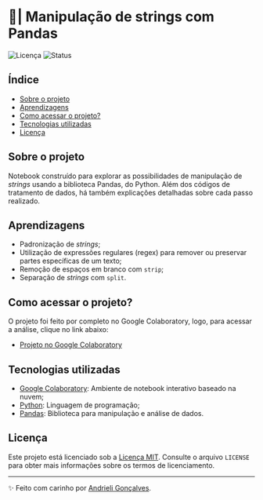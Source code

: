 # 🐼| Manipulação de strings com Pandas

![Licença](https://img.shields.io/badge/Licen%C3%A7a-MIT-f5b5ca.svg)
![Status](https://img.shields.io/badge/Status-Concluído-abf285.svg)

## Índice

- [Sobre o projeto](#sobre-o-projeto)
- [Aprendizagens](#aprendizagens)
- [Como acessar o projeto?](#como-acessar-o-projeto)
- [Tecnologias utilizadas](#tecnologias-utilizadas)
- [Licença](#licença)

## Sobre o projeto
Notebook construído para explorar as possibilidades de manipulação de *strings* usando a biblioteca Pandas, do Python. Além dos códigos de tratamento de dados, há também explicações detalhadas sobre cada passo realizado.

## Aprendizagens
* Padronização de *strings*;
* Utilização de expressões regulares (regex) para remover ou preservar partes específicas de um texto;
* Remoção de espaços em branco com `strip`;
* Separação de *strings* com `split`.

## Como acessar o projeto?
O projeto foi feito por completo no Google Colaboratory, logo, para acessar a análise, clique no link abaixo:
- [Projeto no Google Colaboratory](https://colab.research.google.com/github/strawndri/python-ds-pandas-manipulacao-strings/blob/main/Manipulacao_strings.ipynb)
  
## Tecnologias utilizadas
- [Google Colaboratory](https://colab.research.google.com/): Ambiente de notebook interativo baseado na nuvem;
- [Python](https://docs.python.org/3/): Linguagem de programação;
- [Pandas](https://pandas.pydata.org/docs/): Biblioteca para manipulação e análise de dados.
  
## Licença

Este projeto está licenciado sob a [Licença MIT](https://opensource.org/licenses/MIT). Consulte o arquivo `LICENSE` para obter mais informações sobre os termos de licenciamento.

---

✨ Feito com carinho por [Andrieli Gonçalves](https://github.com/strawndri).
